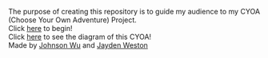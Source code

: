 The purpose of creating this repository is to guide my audience to my CYOA (Choose Your Own Adventure) Project.  
Click [here](start.md) to begin!  
Click [here](https://docs.google.com/drawings/d/1uLT6WxHDu39cSyXrNqSn090lTSMFKMhrtPqNhI8smMM/edit) to see the diagram of this CYOA!  
Made by [Johnson Wu](https://github.com/johnsonw6558) and [Jayden Weston](https://github.com/jaydenw4157)